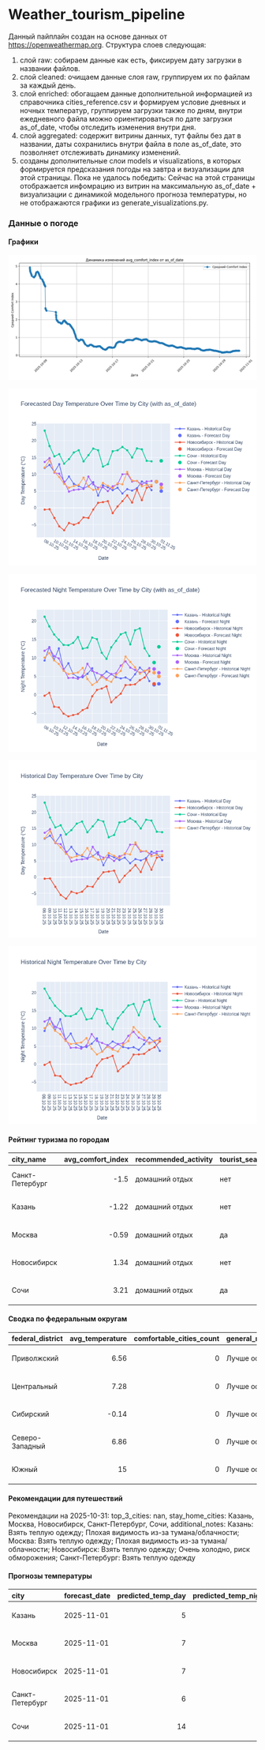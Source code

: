 # Weather_tourism_pipeline
Данный пайплайн создан на основе данных от https://openweathermap.org.
Структура слоев следующая:
  1) слой raw: 
  собираем данные как есть, фиксируем дату загрузки в названии файлов.
  2) слой cleaned:
  очищаем данные слоя raw, группируем их по файлам за каждый день.
  3) слой enriched:
  обогащаем данные дополнительной информацией из справочника cities_reference.csv и формируем условие дневных и ночных температур,
  группируем загрузки также по дням, внутри ежедневного файла можно ориентироваться по дате загрузки as_of_date, чтобы отследить изменения внутри дня.
  4) слой aggregated:
   содержит витрины данных, тут файлы без дат в названии, даты сохранились внутри файла в поле as_of_date, это позволняет отслеживать динамику изменений.
  6) созданы дополнительные слои models и visualizations, в которых формируется предсказания погоды на завтра и визуализации для этой страницы.
  Пока не удалось победить: Сейчас на этой страницы отображается инфомрацию из витрин на максимальную as_of_date + визуализации с динамикой модельного прогноза температуры, 
  но не отображаются графики из generate_visualizations.py.
<!-- WEATHER DATA START -->
### Данные о погоде

#### Графики
![Comfort Index Trend](data/visualizations/comfort_index_trend.png)

![Forecasted Day Temperature](data/visualizations/forecasted_day_temperature.png)

![Forecasted Night Temperature](data/visualizations/forecasted_night_temperature.png)

![Historical Day Temperature](data/visualizations/historical_day_temperature.png)

![Historical Night Temperature](data/visualizations/historical_night_temperature.png)

#### Рейтинг туризма по городам
| city_name       |   avg_comfort_index | recommended_activity   | tourist_season_match   | tourism_season   | tour_recommendation       | as_of_date          |
|:----------------|--------------------:|:-----------------------|:-----------------------|:-----------------|:--------------------------|:--------------------|
| Санкт-Петербург |               -1.5  | домашний отдых         | нет                    | Май-Сентябрь     | домашний отдых вне сезона | 2025-10-31 05:24:00 |
| Казань          |               -1.22 | домашний отдых         | нет                    | Май-Сентябрь     | домашний отдых вне сезона | 2025-10-31 05:24:00 |
| Москва          |               -0.59 | домашний отдых         | да                     | Круглогодично    | домашний отдых в сезон    | 2025-10-31 05:24:00 |
| Новосибирск     |                1.34 | домашний отдых         | нет                    | Июнь-Август      | домашний отдых вне сезона | 2025-10-31 05:24:00 |
| Сочи            |                3.21 | домашний отдых         | да                     | Май-Октябрь      | домашний отдых в сезон    | 2025-10-31 05:24:00 |

#### Сводка по федеральным округам
| federal_district   |   avg_temperature |   comfortable_cities_count | general_recommendation   | as_of_date          |
|:-------------------|------------------:|---------------------------:|:-------------------------|:--------------------|
| Приволжский        |              6.56 |                          0 | Лучше остаться дома      | 2025-10-31 05:24:00 |
| Центральный        |              7.28 |                          0 | Лучше остаться дома      | 2025-10-31 05:24:00 |
| Сибирский          |             -0.14 |                          0 | Лучше остаться дома      | 2025-10-31 05:24:00 |
| Северо-Западный    |              6.86 |                          0 | Лучше остаться дома      | 2025-10-31 05:24:00 |
| Южный              |             15    |                          0 | Лучше остаться дома      | 2025-10-31 05:24:00 |

#### Рекомендации для путешествий
Рекомендации на 2025-10-31: top_3_cities: nan, stay_home_cities: Казань, Москва, Новосибирск, Санкт-Петербург, Сочи, additional_notes: Казань: Взять теплую одежду; Плохая видимость из-за тумана/облачности; Москва: Взять теплую одежду; Плохая видимость из-за тумана/облачности; Новосибирск: Взять теплую одежду; Очень холодно, риск обморожения; Санкт-Петербург: Взять теплую одежду

#### Прогнозы температуры
| city            | forecast_date   |   predicted_temp_day |   predicted_temp_night | model_type       | as_of_date          |
|:----------------|:----------------|---------------------:|-----------------------:|:-----------------|:--------------------|
| Казань          | 2025-11-01      |                    5 |                      3 | LinearRegression | 2025-10-31 05:24:50 |
| Москва          | 2025-11-01      |                    7 |                      6 | LinearRegression | 2025-10-31 05:24:50 |
| Новосибирск     | 2025-11-01      |                    7 |                      5 | LinearRegression | 2025-10-31 05:24:50 |
| Санкт-Петербург | 2025-11-01      |                    6 |                      5 | LinearRegression | 2025-10-31 05:24:50 |
| Сочи            | 2025-11-01      |                   14 |                     13 | LinearRegression | 2025-10-31 05:24:50 |


<!-- WEATHER DATA END -->
